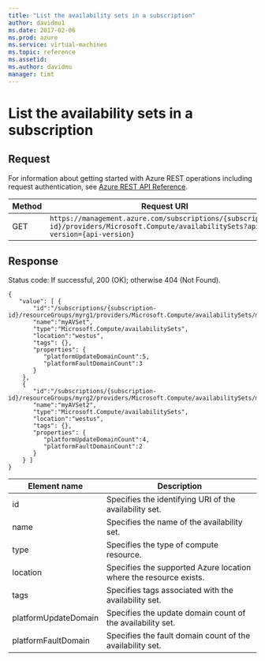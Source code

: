```yaml
---
title: "List the availability sets in a subscription"
author: davidmu1
ms.date: 2017-02-06
ms.prod: azure
ms.service: virtual-machines
ms.topic: reference
ms.assetid:
ms.author: davidmu
manager: timt
---
```


# List the availability sets in a subscription    
    
## Request    

For information about getting started with Azure REST operations including request authentication, see [Azure REST API Reference](../../../index.md).   

| Method | Request URI |    
|--------|-------------|    
| GET | `https://management.azure.com/subscriptions/{subscription-id}/providers/Microsoft.Compute/availabilitySets?api-version={api-version}` |    
    
## Response

Status code: If successful,  200 (OK); otherwise 404 (Not Found).    
    
```    
{    
   "value": [ {    
       "id":"/subscriptions/{subscription-id}/resourceGroups/myrg1/providers/Microsoft.Compute/availabilitySets/myAVSet1",    
       "name":"myAVSet",    
       "type":"Microsoft.Compute/availabilitySets",    
       "location":"westus",    
       "tags": {},    
       "properties": {    
          "platformUpdateDomainCount":5,    
          "platformFaultDomainCount":3 
       }    
    },
    {
       "id":"/subscriptions/{subscription-id}/resourceGroups/myrg2/providers/Microsoft.Compute/availabilitySets/myAVSet2",    
       "name":"myAVSet2",    
       "type":"Microsoft.Compute/availabilitySets",    
       "location":"westus",    
       "tags": {},    
       "properties": {    
          "platformUpdateDomainCount":4,    
          "platformFaultDomainCount":2
       }    
    } ]    
}    
```    
    
| Element name | Description |    
|--------------|-------------|    
| id | Specifies the identifying URI of the availability set. |    
| name | Specifies the name of the availability set. |    
| type | Specifies the type of compute resource. |    
| location | Specifies the supported Azure location where the resource exists. |    
| tags | Specifies tags associated with the availability set. |    
| platformUpdateDomain | Specifies the update domain count of the availability set. |    
| platformFaultDomain | Specifies the fault domain count of the availability set. |    